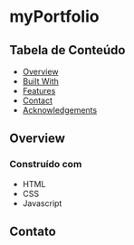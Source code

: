 # myPortfolio

## Tabela de Conteúdo

- [Overview](#overview)
- [Built With](#built-with)
- [Features](#features)
- [Contact](#contact)
- [Acknowledgements](#acknowledgements)

## Overview

<!-- TODO: Add a screenshot of the live project.
    1. Link to a 'live demo.'
    2. Describe your overall experience in a couple of sentences.
    3. List a few specific technical things that you learned or improved on.
    4. Share any other tips or guidance for others attempting this or something similar.
 -->

### Construído com
- HTML 
- CSS
- Javascript


## Contato

<!-- TODO: Include icons and links to your RELEVANT, PROFESSIONAL 'DEV-ORIENTED' social media. LinkedIn and dev.to are minimum. -->

